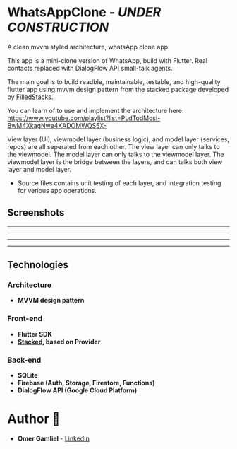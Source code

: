 # WhatsAppClone - _UNDER CONSTRUCTION_

A clean mvvm styled architecture, whatsApp clone app.

This app is a mini-clone version of WhatsApp, build with Flutter. Real contacts replaced with DialogFlow API small-talk agents.

The main goal is to build readble, maintainable, testable, and high-quality flutter app using mvvm design pattern from the stacked package developed by [FilledStacks](https://www.filledstacks.com/).

You can learn of to use and implement the architecture here: https://www.youtube.com/playlist?list=PLdTodMosi-BwM4XkagNwe4KADOMWQS5X-

View layer (UI), viewmodel layer (business logic), and model layer (services, repos) are all seperated from each other. The view layer can only talks to the viewmodel. The model layer can only talks to the viewmodel layer. The viewmodel layer is the bridge between the layers, and can talks both view layer and model layer.

- Source files contains unit testing of each layer, and integration testing for verious app operations. 


## Screenshots

-------------------
-------------------
-------------------
-------------------

## Technologies
 
### Architecture
- **MVVM design pattern**

### Front-end
- **Flutter SDK**
- **[Stacked](https://pub.dev/packages/stacked), based on Provider** 

### Back-end
- **SQLite**
- **Firebase (Auth, Storage, Firestore, Functions)**
- **DialogFlow API (Google Cloud Platform)**

# Author 🙋

-   **Omer Gamliel** - [LinkedIn](https://www.linkedin.com/in/omer-gamliel-6a813a188/)
